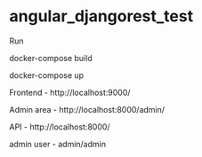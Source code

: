# angular_djangorest_test

Run

docker-compose build

docker-compose up

Frontend - http://localhost:9000/

Admin area - http://localhost:8000/admin/

API - http://localhost:8000/

admin user - admin/admin
